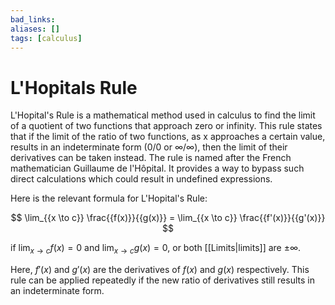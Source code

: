 ```yaml
---
bad_links: 
aliases: []
tags: [calculus]
---
```

# L'Hopitals Rule

L'Hopital's Rule is a mathematical method used in calculus to find the limit of a quotient of two functions that approach zero or infinity. This rule states that if the limit of the ratio of two functions, as x approaches a certain value, results in an indeterminate form (0/0 or ∞/∞), then the limit of their derivatives can be taken instead. The rule is named after the French mathematician Guillaume de l'Hôpital. It provides a way to bypass such direct calculations which could result in undefined expressions.

Here is the relevant formula for L'Hopital's Rule:

$$
\lim_{{x \to c}} \frac{{f(x)}}{{g(x)}} = \lim_{{x \to c}} \frac{{f'(x)}}{{g'(x)}}
$$

if $\lim_{{x \to c}} f(x) = 0$ and $\lim_{{x \to c}} g(x) = 0$, or both [[Limits|limits]] are $\pm\infty$. 

Here, $f'(x)$ and $g'(x)$ are the derivatives of $f(x)$ and $g(x)$ respectively. This rule can be applied repeatedly if the new ratio of derivatives still results in an indeterminate form.